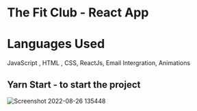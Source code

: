 # The Fit Club - React App

# Languages Used
JavaScript , HTML , CSS, ReactJs, Email Intergration, Animations

## Yarn Start - to start the project


![Screenshot 2022-08-26 135448](https://user-images.githubusercontent.com/58627451/186866935-bab62265-d5c8-48a1-9b69-b6dbb66783dd.png)

